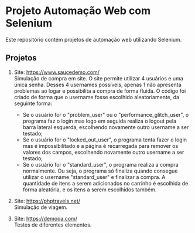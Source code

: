 # Projeto Automação Web com Selenium

Este repositório contém projetos de automação web utilizando Selenium.

## Projetos

1. Site: https://www.saucedemo.com/ \
   Simulação de compra em site.
   O site permite utilizar 4 usuários e uma única senha. Desses 4 usernames possíveis, apenas 1 não apresenta problemas ao logar e possibilita a compra de forma fluida. 
   O código foi criado de forma que o username fosse escolhido aleatoriamente, da seguinte forma:
   - Se o usuário for o "problem_user" ou o "performance_glitch_user", o programa faz o login mas logo em seguida realiza o logout pela barra lateral esquerda, escolhendo novamente outro username a ser testado;
   - Se o usuário for o "locked_out_user", o programa tenta fazer o login mas é impossibilitado e a página é recarregada para remover os valores dos campos, escolhendo novamente outro username a ser testado;
   - Se o usuário for o "standard_user", o programa realiza a compra normalmente.
   Ou seja, o programa só finaliza quando consegue utilizar o username "standard_user" e finalizar a compra. A quantidade de itens a serem adicionados no carrinho é escolhida de forma aleatória, e os itens a serem escolhidos também.

1. Site: https://phptravels.net/ \
   Simulação de viagem.

2. Site: https://demoqa.com/ \
   Testes de diferentes elementos.
